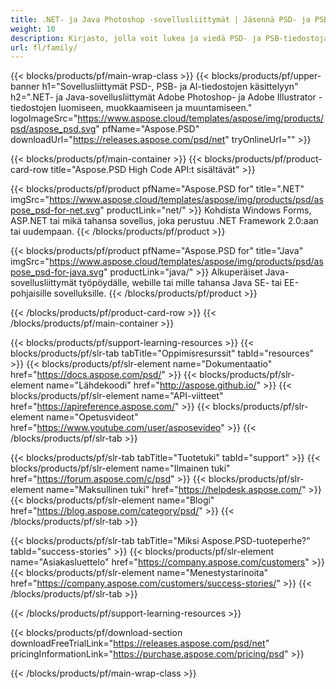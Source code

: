 ```yaml
---
title: .NET- ja Java Photoshop -sovellusliittymät | Jäsennä PSD- ja PSB-tiedostot
weight: 10
description: Kirjasto, jolla voit lukea ja viedä PSD- ja PSB-tiedostoja useille alustoille. Pura ja käsittele tasoja ilman Photoshopia.
url: fl/family/
---
```


{{< blocks/products/pf/main-wrap-class >}}
{{< blocks/products/pf/upper-banner h1="Sovellusliittymät PSD-, PSB- ja AI-tiedostojen käsittelyyn" h2=".NET- ja Java-sovellusliittymät Adobe Photoshop- ja Adobe Illustrator -tiedostojen luomiseen, muokkaamiseen ja muuntamiseen." logoImageSrc="https://www.aspose.cloud/templates/aspose/img/products/psd/aspose_psd.svg" pfName="Aspose.PSD" downloadUrl="https://releases.aspose.com/psd/net" tryOnlineUrl="" >}}

{{< blocks/products/pf/main-container >}}
{{< blocks/products/pf/product-card-row title="Aspose.PSD High Code API:t sisältävät" >}}

{{< blocks/products/pf/product pfName="Aspose.PSD for" title=".NET" imgSrc="https://www.aspose.cloud/templates/aspose/img/products/psd/aspose_psd-for-net.svg" productLink="net/" >}}
Kohdista Windows Forms, ASP.NET tai mikä tahansa sovellus, joka perustuu .NET Framework 2.0:aan tai uudempaan.
{{< /blocks/products/pf/product >}}

{{< blocks/products/pf/product pfName="Aspose.PSD for" title="Java" imgSrc="https://www.aspose.cloud/templates/aspose/img/products/psd/aspose_psd-for-java.svg" productLink="java/" >}}
Alkuperäiset Java-sovellusliittymät työpöydälle, webille tai mille tahansa Java SE- tai EE-pohjaisille sovelluksille.
{{< /blocks/products/pf/product >}}

{{< /blocks/products/pf/product-card-row >}}
{{< /blocks/products/pf/main-container >}}

{{< blocks/products/pf/support-learning-resources >}}
{{< blocks/products/pf/slr-tab tabTitle="Oppimisresurssit" tabId="resources" >}}
{{< blocks/products/pf/slr-element name="Dokumentaatio" href="https://docs.aspose.com/psd/" >}}
{{< blocks/products/pf/slr-element name="Lähdekoodi" href="http://aspose.github.io/" >}}
{{< blocks/products/pf/slr-element name="API-viitteet" href="https://apireference.aspose.com/" >}}
{{< blocks/products/pf/slr-element name="Opetusvideot" href="https://www.youtube.com/user/asposevideo" >}}
{{< /blocks/products/pf/slr-tab >}}

{{< blocks/products/pf/slr-tab tabTitle="Tuotetuki" tabId="support" >}}
{{< blocks/products/pf/slr-element name="Ilmainen tuki" href="https://forum.aspose.com/c/psd" >}}
{{< blocks/products/pf/slr-element name="Maksullinen tuki" href="https://helpdesk.aspose.com/" >}}
{{< blocks/products/pf/slr-element name="Blogi" href="https://blog.aspose.com/category/psd/" >}}
{{< /blocks/products/pf/slr-tab >}}

{{< blocks/products/pf/slr-tab tabTitle="Miksi Aspose.PSD-tuoteperhe?" tabId="success-stories" >}}
{{< blocks/products/pf/slr-element name="Asiakasluettelo" href="https://company.aspose.com/customers" >}}
{{< blocks/products/pf/slr-element name="Menestystarinoita" href="https://company.aspose.com/customers/success-stories/" >}}
{{< /blocks/products/pf/slr-tab >}}

{{< /blocks/products/pf/support-learning-resources >}}

{{< blocks/products/pf/download-section downloadFreeTrialLink="https://releases.aspose.com/psd/net" pricingInformationLink="https://purchase.aspose.com/pricing/psd" >}}

{{< /blocks/products/pf/main-wrap-class >}}
